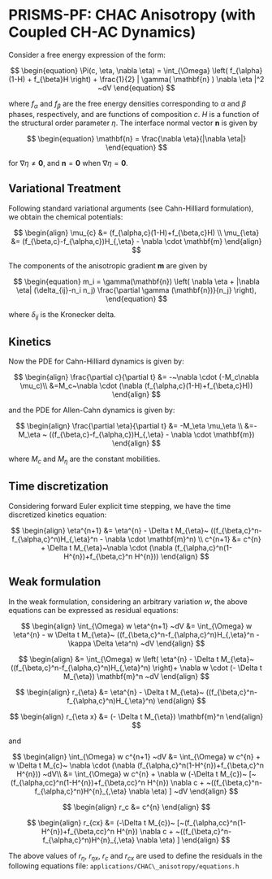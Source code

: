# PRISMS-PF: CHAC Anisotropy (with Coupled CH-AC Dynamics)
Consider a free energy expression of the form:

$$
\begin{equation}
  \Pi(c, \eta, \nabla  \eta) = \int_{\Omega}    \left( f_{\alpha}(1-H) + f_{\beta}H \right)  + \frac{1}{2} | \gamma( \mathbf{n} ) \nabla  \eta |^2   ~dV 
\end{equation}
$$

where $f_{\alpha}$ and $f_{\beta}$ are the free energy densities corresponding to $\alpha$ and $\beta$ phases, respectively, and are functions of composition $c$. $H$ is a function of the structural order parameter $\eta$.  The interface normal vector $\mathbf{n}$ is given by 

$$
\begin{equation}
\mathbf{n} = \frac{\nabla \eta}{|\nabla \eta|}
\end{equation}
$$

for $\nabla \eta \ne \mathbf{0}$, and $\mathbf{n} = \mathbf{0}$ when $\nabla \eta = \mathbf{0}$.

## Variational Treatment

Following standard variational arguments (see Cahn-Hilliard formulation), we obtain the chemical potentials:

$$
\begin{align}
  \mu_{c}  &= (f_{\alpha,c}(1-H)+f_{\beta,c}H)  \\
  \mu_{\eta}  &= (f_{\beta,c}-f_{\alpha,c})H_{,\eta} - \nabla \cdot \mathbf{m}
\end{align}
$$

The components of the anisotropic gradient $\mathbf{m}$ are given by

$$
\begin{equation}
m_i = \gamma(\mathbf{n}) \left( \nabla \eta + |\nabla \eta| (\delta_{ij}-n_i n_j) \frac{\partial \gamma (\mathbf{n})}{n_j} \right),
\end{equation}
$$

where $\delta_{ij}$ is the Kronecker delta.

## Kinetics

Now the PDE for Cahn-Hilliard dynamics is given by:

$$
\begin{align}
  \frac{\partial c}{\partial t} &= -~\nabla \cdot (-M_c\nabla \mu_c)\\
  &=M_c~\nabla \cdot (\nabla (f_{\alpha,c}(1-H)+f_{\beta,c}H)) 
  \end{align}
$$

and the PDE for Allen-Cahn dynamics is given by:

$$
\begin{align}
  \frac{\partial \eta}{\partial t} &= -M_\eta \mu_\eta \\
  &=-M_\eta ~ ((f_{\beta,c}-f_{\alpha,c})H_{,\eta} - \nabla \cdot \mathbf{m}) 
\end{align}
$$

where $M_c$ and $M_\eta$ are the constant mobilities. 

## Time discretization

Considering forward Euler explicit time stepping, we have the time discretized kinetics equation:

$$
\begin{align}
 \eta^{n+1} &= \eta^{n}  - \Delta t M_{\eta}~ ((f_{\beta,c}^n-f_{\alpha,c}^n)H_{,\eta}^n -  \nabla \cdot \mathbf{m}^n) \\
 c^{n+1} &= c^{n}  + \Delta t M_{\eta}~\nabla \cdot (\nabla (f_{\alpha,c}^n(1-H^{n})+f_{\beta,c}^n H^{n}))
\end{align}
$$

## Weak formulation
In the weak formulation, considering an arbitrary variation $w$, the above equations can be expressed as residual equations:

$$
\begin{align}
\int_{\Omega}   w  \eta^{n+1}  ~dV &= \int_{\Omega}   w \eta^{n} -   w    \Delta t M_{\eta}~ ((f_{\beta,c}^n-f_{\alpha,c}^n)H_{,\eta}^n - \kappa \Delta \eta^n)  ~dV
\end{align}
$$

$$
\begin{align}
&= \int_{\Omega}  w  \left( \eta^{n} - \Delta t M_{\eta}~ ((f_{\beta,c}^n-f_{\alpha,c}^n)H_{,\eta}^n) \right)+ \nabla w \cdot (- \Delta t M_{\eta})   \mathbf{m}^n ~dV 
\end{align}
$$

$$
\begin{align}
r_{\eta} &= \eta^{n} - \Delta t M_{\eta}~ ((f_{\beta,c}^n-f_{\alpha,c}^n)H_{,\eta}^n)
\end{align}
$$

$$
\begin{align}
r_{\eta x} &= (- \Delta t M_{\eta})   \mathbf{m}^n
\end{align}
$$

and 

$$
\begin{align}
\int_{\Omega}   w  c^{n+1}  ~dV &= \int_{\Omega}   w c^{n} + w    \Delta t M_{c}~ \nabla \cdot (\nabla (f_{\alpha,c}^n(1-H^{n})+f_{\beta,c}^n H^{n}))  ~dV\\
&= \int_{\Omega}   w c^{n} +  \nabla w   (-\Delta t M_{c})~ [~(f_{\alpha,cc}^n(1-H^{n})+f_{\beta,cc}^n H^{n}) \nabla c + ~((f_{\beta,c}^n-f_{\alpha,c}^n)H^{n}_{,\eta} \nabla \eta) ] ~dV
\end{align}
$$

$$
\begin{align}
r_c &= c^{n}
\end{align}
$$

$$
\begin{align}
r_{cx} &= (-\Delta t M_{c})~ [~(f_{\alpha,cc}^n(1-H^{n})+f_{\beta,cc}^n H^{n}) \nabla c + ~((f_{\beta,c}^n-f_{\alpha,c}^n)H^{n}_{,\eta} \nabla \eta) ] 
\end{align}
$$

The above values of $r_{\eta}$, $r_{\eta x}$, $r_{c}$ and $r_{cx}$ are used to define the residuals in the following equations file: 
`applications/CHAC\_anisotropy/equations.h`
